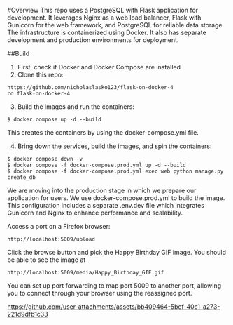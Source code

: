 #Overview
This repo uses a PostgreSQL with Flask application for development. It leverages Nginx as a web load balancer, Flask with Gunicorn for the web framework, and PostgreSQL for reliable data storage. The infrastructure is containerized using Docker. It also has separate development and production environments for deployment.

##Build
1. First, check if Docker and Docker Compose are installed
2. Clone this repo:
```
https://github.com/nicholaslasko123/flask-on-docker-4
cd flask-on-docker-4
```
3. Build the images and run the containers:
```
$ docker compose up -d --build
```
 This creates the containers by using the docker-compose.yml file.

4. Bring down the services, build the images, and spin the containers:
```
$ docker compose down -v
$ docker compose -f docker-compose.prod.yml up -d --build
$ docker compose -f docker-compose.prod.yml exec web python manage.py create_db
```

We are moving into the production stage in which we prepare our application for users. We use docker-compose.prod.yml to build the image. This configuration includes a separate .env.dev file which integrates Gunicorn and Nginx to enhance performance and scalability.

Access a port on a Firefox browser:
```
http://localhost:5009/upload
```
Click the browse button and pick the Happy Birthday GIF image.
You should be able to see the image at 
```      
http://localhost:5009/media/Happy_Birthday_GIF.gif
```
You can set up port forwarding to map port 5009 to another port, allowing you to connect through your browser using the reassigned port.

https://github.com/user-attachments/assets/bb409464-5bcf-40c1-a273-221d9dfb1c33


